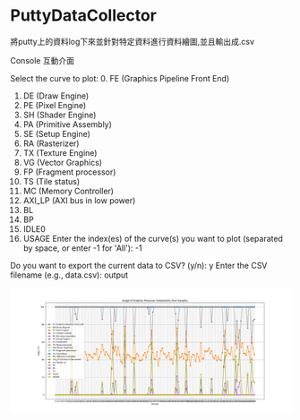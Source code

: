 # PuttyDataCollector
將putty上的資料log下來並針對特定資料進行資料繪圖,並且輸出成.csv

Console 互動介面

Select the curve to plot:
0. FE (Graphics Pipeline Front End)
1. DE (Draw Engine)
2. PE (Pixel Engine)
3. SH (Shader Engine)
4. PA (Primitive Assembly)
5. SE (Setup Engine)
6. RA (Rasterizer)
7. TX (Texture Engine)
8. VG (Vector Graphics)
9. FP (Fragment processor)
10. TS (Tile status)
11. MC (Memory Controller)
12. AXI_LP (AXI bus in low power)
13. BL
14. BP
15. IDLE0
16. USAGE
Enter the index(es) of the curve(s) you want to plot (separated by space, or enter -1 for 'All'): -1

Do you want to export the current data to CSV? (y/n): y
Enter the CSV filename (e.g., data.csv): output


![繪製圖形](https://github.com/coolping/PuttyDataCollector/blob/main/Figure_1.png?raw=true)
